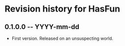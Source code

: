 # Revision history for HasFun

## 0.1.0.0  -- YYYY-mm-dd

* First version. Released on an unsuspecting world.
